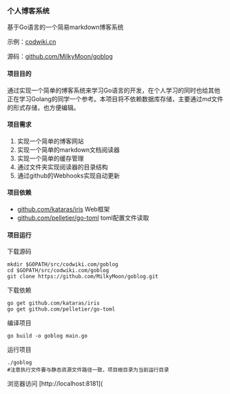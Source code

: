 ### 个人博客系统

基于Go语言的一个简易markdown博客系统 

示例：[codwiki.cn](https://codwiki.cn) 

源码：[github.com/MilkyMoon/goblog](https://github.com/MilkyMoon/goblog) 

#### 项目目的

通过实现一个简单的博客系统来学习Go语言的开发，在个人学习的同时也给其他正在学习Golang的同学一个参考。本项目将不依赖数据库存储，主要通过md文件的形式存储，也方便编辑。

#### 项目需求

1. 实现一个简单的博客网站
2. 实现一个简单的markdown文档阅读器
3. 实现一个简单的缓存管理
4. 通过文件夹实现阅读器的目录结构
5. 通过github的Webhooks实现自动更新

#### 项目依赖

- [github.com/kataras/iris](https://github.com/kataras/iris) Web框架
- [github.com/pelletier/go-toml](https://github.com/pelletier/go-toml) toml配置文件读取

#### 项目运行

下载源码

```shell script
mkdir $GOPATH/src/codwiki.com/goblog
cd $GOPATH/src/codwiki.com/goblog
git clone https://github.com/MilkyMoon/goblog.git
```

下载依赖

```shell
go get github.com/kataras/iris
go get github.com/pelletier/go-toml
```

编译项目

```shell script
go build -o goblog main.go
```

运行项目

```shell script
./goblog
#注意执行文件要与静态资源文件路径一致，项目根目录为当前运行目录
```

浏览器访问
[http://localhost:8181](